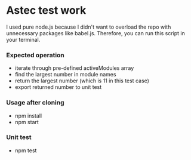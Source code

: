 # Astec test work

I used pure node.js because I didn't want to overload the repo with unnecessary packages like babel.js.
Therefore, you can run this script in your terminal.

### Expected operation

- iterate through pre-defined activeModules array
- find the largest number in module names
- return the largest number (which is 11 in this test case)
- export returned number to unit test

### Usage after cloning

- npm install
- npm start

### Unit test

- npm test
